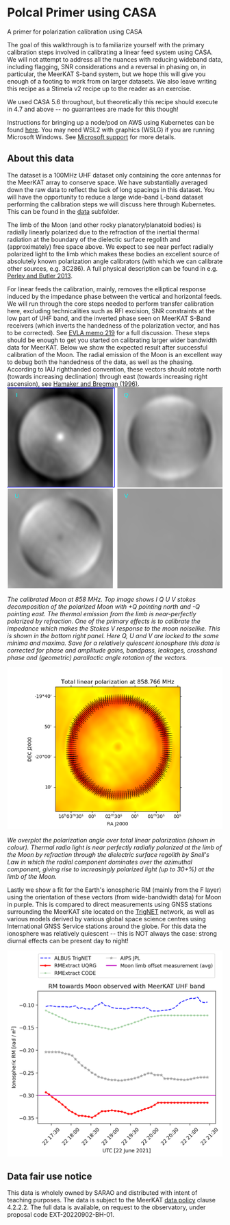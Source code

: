 # Polcal Primer using CASA
A primer for polarization calibration using CASA

The goal of this walkthrough is to familiarize yourself with the primary calibration steps involved in calibrating a linear feed system using CASA.
We will not attempt to address all the nuances with reducing wideband data, including flagging, SNR considerations and a reversal in phasing on,
in particular, the MeerKAT S-band system, but we hope this will give you enough of a footing to work from on larger datasets. We also leave writing this recipe
as a Stimela v2 recipe up to the reader as an exercise.

We used CASA 5.6 throughout, but theoretically this recipe should execute in 4.7 and above -- no guarrantees are made for this though!

Instructions for bringing up a node/pod on AWS using Kubernetes can be found [here](https://tinyurl.com/mipolarizedcasa). You may need WSL2 with graphics (WSLG) if you are running Microsoft Windows.
See [Microsoft support](https://learn.microsoft.com/en-us/windows/wsl/tutorials/gui-apps) for more details.

About this data
--------------------
The dataset is a 100MHz UHF dataset only containing the core antennas for the MeerKAT array to conserve space. We have substantially averaged down the raw data to reflect the lack of long spacings in this dataset. You will have the opportunity to reduce a large wide-band L-band dataset performing the calibration steps we will discuss here through Kubernetes. This can be found in the [data](https://github.com/africalim/Polcal-Primer/tree/master/data) subfolder.

The limb of the Moon (and other rocky planatory/planatoid bodies) is radially linearly polarized due to the refraction of the inertial thermal radiation at the boundary of the dielectic surface regolith and (approximately) free space above. We expect to see near perfect radially polarized light
to the limb which makes these bodies an excellent source of absolutely known polarization angle calibrators (with which we can calibrate other sources, e.g. 3C286). A full physical description can be found in e.g. [Perley and Butler 2013](https://iopscience.iop.org/article/10.1088/0067-0049/206/2/16/meta).

For linear feeds the calibration, mainly, removes the elliptical response induced by the impedance phase between the vertical and horizontal feeds. We will run through the core steps needed to perform transfer calibration here, excluding technicalities such as RFI excision, SNR constraints at the low part of UHF band, and the inverted phase seen on MeerKAT S-Band receivers (which inverts the handedness of the polarization vector, and has to be corrected). See [EVLA memo 219](https://library.nrao.edu/public/memos/evla/EVLAM_219.pdf) for a full discussion. These steps should be enough to get you started on calibrating larger wider bandwidth data for MeerKAT. Below we show the expected result after successful calibration of the Moon. The radial emission of the Moon is an excellent way to debug both the handedness of the data, as well as the phasing. According to IAU righthanded convention, these vectors should rotate north (towards increasing declination) through east (towards increasing right ascension), see [Hamaker and Bregman (1996)](https://doi.org/10.1051/aas:1996147).
![IQUV Moon](https://raw.githubusercontent.com/africalim/Polcal-Primer/master/resultsIQUV.png)

*The calibrated Moon at 858 MHz. Top image shows I Q U V stokes decomposition of the polarized Moon with +Q pointing north and -Q pointing east. The thermal emission from the limb is near-perfectly polarized by refraction. One of the primary effects is to calibrate the impedance which
makes the Stokes V response to the moon noiselike. This is shown in the bottom right panel. Here Q, U and V are locked to the same minima and maxima. Save for a relatively quiescent ionosphere this data is corrected for phase and amplitude gains, bandpass, leakages, crosshand phase and (geometric) parallactic angle rotation of the vectors.*

![Lunar polarization vectors](https://raw.githubusercontent.com/africalim/Polcal-Primer/master/final_pol_vectors.png)

*We overplot the polarization angle over total linear polarization (shown in colour). Thermal radio light is near perfectly radially polarized at the limb of the Moon by refraction through the dielectric surface regolith by Snell's Law in which the radial component dominates over the azimuthal component, giving rise to increasingly polarized light (up to 30+%) at the limb of the Moon.*

Lastly we show a fit for the Earth's ionospheric RM (mainly from the F layer) using the orientation of these vectors (from wide-bandwidth data) for Moon in purple. This is compared to direct measurements using GNSS stations surrounding the MeerKAT site located on the [TrigNET](https://ngi.dalrrd.gov.za/index.php/what-we-do/geodetic-and-control-survey-services/37-trignet-continuously-operating-gnss-network) network, as well as various models derived by various global space science centres using International GNSS Service stations around the globe. For this data the ionosphere was relatively quiescent -- this is NOT always the case: strong diurnal effects can be present day to night!

![IGS differential GNSS TEC comparison](https://raw.githubusercontent.com/africalim/Polcal-Primer/master/moon_database_comparison_UHF.png)

Data fair use notice
---------------------
This data is wholely owned by SARAO and distributed with intent of teaching purposes. The data is subject to the MeerKAT [data policy](https://www.sarao.ac.za/wp-content/uploads/2019/12/MeerKAT-Telescope-and-Data-Access-Guidelines.pdf) clause 4.2.2.2. 
The full data is available, on request to the observatory, under proposal code EXT-20220902-BH-01.
